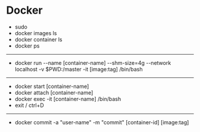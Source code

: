 # Docker


- sudo
- docker images ls
- docker container ls
- docker ps

---

- docker run --name [container-name] --shm-size=4g --network localhost -v $PWD:/master -it [image:tag] /bin/bash

---
- docker start [container-name]
- docker attach [container-name]
- docker exec -it [container-name] /bin/bash
- exit / ctrl+D


---

- docker commit -a "user-name" -m "commit" [container-id] [image:tag]
